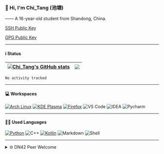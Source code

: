 ### 👋 Hi, I'm Chi_Tang (池塘)

—— A 16-year-old student from Shandong, China.

[SSH Public Key](https://gist.githubusercontent.com/chitang233/741d438a469cb8c74a6aed6e6e9b3ff1/raw/2f2b0470511fe08f07fe8c99a6853ae98910652d/SSH%2520Public%2520Key)

[GPG Public Key](https://github.com/chitang233.gpg)

---

#### ℹ️ Status

| <a href="https://github.com/anuraghazra/github-readme-stats"><img align="center" src="https://github-readme-stats.vercel.app/api?username=chitang233&show_icons=true&include_all_commits=true&theme=buefy&hide_border=true" alt="Chi_Tang's GitHub stats" /></a> | <a href="https://github.com/anuraghazra/github-readme-stats"><img align="center" src="https://github-readme-stats.vercel.app/api/top-langs/?username=chitang233&layout=compact&theme=buefy&hide_border=true" /></a> |
| ------------- | ------------- |

<!--START_SECTION:waka-->

```txt
No activity tracked
```

<!--END_SECTION:waka-->

---

#### 💻 Workspaces 

[![Arch Linux](https://img.shields.io/badge/Arch_Linux-1793D1?style=for-the-badge&logo=arch-linux&logoColor=white)](https://archlinux.org)
[![KDE Plasma](https://img.shields.io/badge/KDE_Plasma-lightblue?style=for-the-badge&logo=KDE)](https://kde.org)
[![Firefox](https://img.shields.io/badge/Firefox-FF7139?style=for-the-badge&logo=Firefox-Browser&logoColor=white)](https://mozilla.org)
![VS Code](https://img.shields.io/badge/Visual_Studio_Code-0078D4?style=for-the-badge&logo=visual%20studio%20code&logoColor=white)
![IDEA](https://img.shields.io/badge/IntelliJ_IDEA-000000.svg?style=for-the-badge&logo=intellij-idea&logoColor=white)
![Pycharm](https://img.shields.io/badge/PyCharm-000000.svg?&style=for-the-badge&logo=PyCharm&logoColor=white)

---

#### 🧑‍💻 Used Languages

[![Python](https://img.shields.io/badge/Python-3776AB?style=for-the-badge&logo=python&logoColor=white)](https://python.org)
![C++](https://img.shields.io/badge/C%2B%2B-00599C?style=for-the-badge&logo=c%2B%2B&logoColor=white)
[![Kotlin](https://img.shields.io/badge/Kotlin-purple?&style=for-the-badge&logo=kotlin&logoColor=white)](https://kotlinlang.org)
![Markdown](https://img.shields.io/badge/Markdown-000000?style=for-the-badge&logo=markdown&logoColor=white)
![Shell](https://img.shields.io/badge/Shell_Script-121011?style=for-the-badge&logo=gnu-bash&logoColor=white)

---

<details>

<summary>🌐 DN42 Peer Welcome</summary>

- ASN: 4242421419

- Hong Kong:				`server.chitang.dev`
  - DN42 IPv4:				`172.20.150.144`
  - DN42 IPv6: 				`fd9d:f0a5:b9d2::1`
  - Link-local:				`fe80::1419`
  - WireGuard Port:		Your asn last five
  - Public Key:				`kydYigJ8NYD8Dyl8eIEiMVkgpFnP64NQSRzWQLIVp0Y=`

- Contact me:
  - [Telegram](https://t.me/chitang233)
  - [E-Mail](mailto:me@chitang.dev)

</details>
